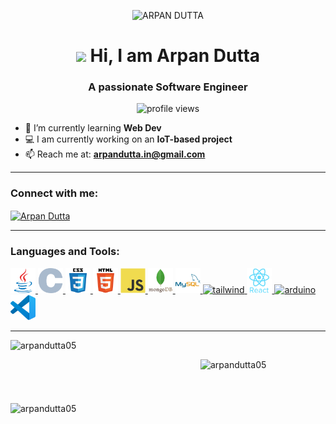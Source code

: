<!-- Banner image -->
<p align="center">
  <img src="https://github.com/user-attachments/assets/b8f4f9c0-3f0b-4d05-b7d6-0cea7e8c40cc" alt="ARPAN DUTTA" />
</p>




<h1 align="center">
  <img src="https://raw.githubusercontent.com/MartinHeinz/MartinHeinz/master/wave.gif" width="30px"/> Hi, I am Arpan Dutta
</h1>





<h3 align="center">A passionate Software Engineer</h3>

<p align="center">
  <img src="https://komarev.com/ghpvc/?username=arpandutta05&label=Profile%20views&color=0e75b6&style=flat" alt="profile views" />
</p>

- 🌱 I’m currently learning **Web Dev**  
- 💻 I am currently working on an **IoT-based project**  
- 📫 Reach me at: **arpandutta.in@gmail.com**

---

<h3 align="left">Connect with me:</h3>
<p align="left">
  <a href="https://www.linkedin.com/in/arpandutta2k26/" target="blank">
    <img align="center" src="https://raw.githubusercontent.com/rahuldkjain/github-profile-readme-generator/master/src/images/icons/Social/linked-in-alt.svg" alt="Arpan Dutta" height="30" width="40" />
  </a>

</p>

---
  <!-- Existing icons -->
<h3 align="left">Languages and Tools:</h3>
<p align="left">
  <a href="https://www.java.com/" target="_blank" rel="noreferrer">
    <img src="https://raw.githubusercontent.com/devicons/devicon/master/icons/java/java-original.svg" alt="java" width="40" height="40"/>
  </a>
  <a href="https://www.cprogramming.com/" target="_blank" rel="noreferrer">
    <img src="https://raw.githubusercontent.com/devicons/devicon/master/icons/c/c-original.svg" alt="c" width="40" height="40"/>
  </a>
  <a href="https://www.w3schools.com/css/" target="_blank" rel="noreferrer">
    <img src="https://raw.githubusercontent.com/devicons/devicon/master/icons/css3/css3-original-wordmark.svg" alt="css3" width="40" height="40"/>
  </a>
  <a href="https://www.w3.org/html/" target="_blank" rel="noreferrer">
    <img src="https://raw.githubusercontent.com/devicons/devicon/master/icons/html5/html5-original-wordmark.svg" alt="html5" width="40" height="40"/>
  </a>
  <a href="https://developer.mozilla.org/en-US/docs/Web/JavaScript" target="_blank" rel="noreferrer">
    <img src="https://raw.githubusercontent.com/devicons/devicon/master/icons/javascript/javascript-original.svg" alt="javascript" width="40" height="40"/>
  </a>
  <a href="https://www.mongodb.com/" target="_blank" rel="noreferrer">
    <img src="https://raw.githubusercontent.com/devicons/devicon/master/icons/mongodb/mongodb-original-wordmark.svg" alt="mongodb" width="40" height="40"/>
  </a>
  <a href="https://www.mysql.com/" target="_blank" rel="noreferrer">
    <img src="https://raw.githubusercontent.com/devicons/devicon/master/icons/mysql/mysql-original-wordmark.svg" alt="mysql" width="40" height="40"/>
  </a>
  <a href="https://tailwindcss.com/" target="_blank" rel="noreferrer">
    <img src="https://www.vectorlogo.zone/logos/tailwindcss/tailwindcss-icon.svg" alt="tailwind" width="40" height="40"/>
  </a>
    <a href="https://reactjs.org/" target="_blank" rel="noreferrer">
    <img src="https://raw.githubusercontent.com/devicons/devicon/master/icons/react/react-original-wordmark.svg" alt="react" width="40" height="40"/>
  </a>
    <a href="https://www.arduino.cc/" target="_blank" rel="noreferrer">
    <img src="https://cdn.worldvectorlogo.com/logos/arduino-1.svg" alt="arduino" width="40" height="40"/>
  </a>
  <a href="https://code.visualstudio.com/" target="_blank" rel="noreferrer">
    <img src="https://raw.githubusercontent.com/devicons/devicon/master/icons/vscode/vscode-original.svg" alt="vscode" width="40" height="40"/>
  </a>
</p>

---


<p>&nbsp;
  <img align="left" src="https://github-readme-stats.vercel.app/api?username=arpandutta05&show_icons=true&locale=en" alt="arpandutta05" height="100" width="200" />
</p>

<p>
  <img align="right" src="https://github-readme-streak-stats.herokuapp.com/?user=arpandutta05&" alt="arpandutta05" height="100" width="200"  />
</p>

<p>
  <img align="center" src="https://github-readme-stats.vercel.app/api/top-langs?username=arpandutta05&show_icons=true&locale=en&layout=compact" alt="arpandutta05" />
</p>

